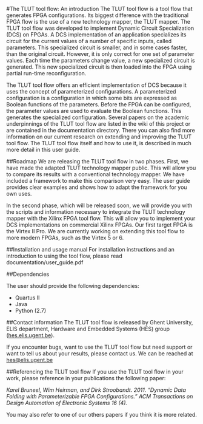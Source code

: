 #The TLUT tool flow: An introduction
The TLUT tool flow is a tool flow that generates FPGA configurations. Its biggest difference with the traditional FPGA flow is the use of a new technology mapper, the TLUT mapper. The TLUT tool flow was developed to implement Dynamic Circuit Specialization (DCS) on FPGAs. A DCS implementation of an application specializes its circuit for the current values of a number of specific inputs, called parameters. This specialized circuit is smaller, and in some cases faster, than the original circuit. However, it is only correct for one set of parameter values. Each time the parameters change value, a new specialized circuit is generated. This new specialized circuit is then loaded into the FPGA using partial run-time reconfiguration.

The TLUT tool flow offers an efficient implementation of DCS because it uses the concept of parameterized configurations. A parameterized configuration is a configuration in which some bits are expressed as Boolean functions of the parameters. Before the FPGA can be configured, the parameter values are used to evaluate the Boolean functions. This generates the specialized configuration. Several papers on the academic underpinnings of the TLUT tool flow are listed in the wiki of this project or are contained in the documentation directory. There you can also find more information on our current research on extending and improving the TLUT tool flow. The TLUT tool flow itself and how to use it, is described in much more detail in this user guide.

##Roadmap
We are releasing the TLUT tool flow in two phases. First, we have made the adapted TLUT technology mapper public. This will allow you to compare its results with a conventional technology mapper. We have included a framework to make this comparison very easy. The user guide provides clear examples and shows how to adapt the framework for you own uses.

In the second phase, which will be released soon, we will provide you with the scripts and information necessary to integrate the TLUT technology mapper with the Xilinx FPGA tool flow. This will allow you to implement your DCS implementations on commercial Xilinx FPGAs. Our first target FPGA is the Virtex II Pro. We are currently working on extending this tool flow to more modern FPGAs, such as the Virtex 5 or 6.

##Installation and usage manual
For installation instructions and an introduction to using the tool flow, please read documentation/user_guide.pdf

##Dependencies
The user should provide the following dependencies:
- Quartus II
- Java
- Python (2.7)

##Contact information
The TLUT tool flow is released by Ghent University, ELIS department, Hardware and Embedded Systems (HES) group ([hes.elis.ugent.be](http://hes.elis.ugent.be)).

If you encounter bugs, want to use the TLUT tool flow but need support or want to tell us about your results, please contact us.
We can be reached at <hes@elis.ugent.be>

##Referencing the TLUT tool flowIf you use the TLUT tool flow in your work, please reference in your publications the following paper:
*Karel Bruneel, Wim Heirman, and Dirk Stroobandt. 2011. “Dynamic Data Folding with Parameterizable FPGA Configurations.” ACM Transactions on Design Automation of Electronic Systems 16 (4).*
You may also refer to one of our others papers if you think it is more related.
